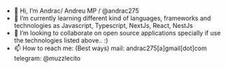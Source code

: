 - 👋 Hi, I’m Andrac/ Andreu MP / @andrac275
- 🌱 I’m currently learning different kind of languages, frameworks and technologies as Javascript, Typescript, NextJs, React, NestJs
- 💞️ I’m looking to collaborate on open source applications specially if use the technologies listed above.. :)
- 📫 How to reach me: (Best ways) 
        mail: andrac275[a]gmail[dot]com
        telegram: @muzzlecito

<!---
andrac275/andrac275 is a ✨ special ✨ repository because its `README.md` (this file) appears on your GitHub profile.
You can click the Preview link to take a look at your changes.
--->

